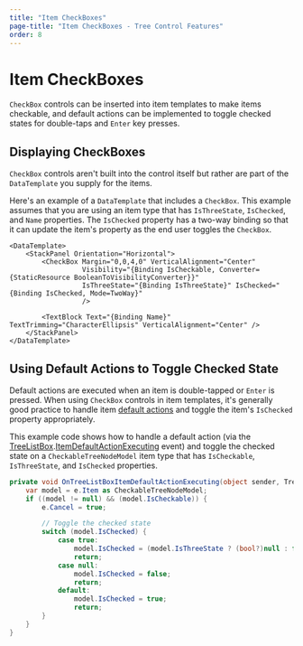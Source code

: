 ```yaml
---
title: "Item CheckBoxes"
page-title: "Item CheckBoxes - Tree Control Features"
order: 8
---
```

# Item CheckBoxes

`CheckBox` controls can be inserted into item templates to make items checkable, and default actions can be implemented to toggle checked states for double-taps and `Enter` key presses.

## Displaying CheckBoxes

`CheckBox` controls aren't built into the control itself but rather are part of the `DataTemplate` you supply for the items.

Here's an example of a `DataTemplate` that includes a `CheckBox`.  This example assumes that you are using an item type that has `IsThreeState`, `IsChecked`, and `Name` properties.  The `IsChecked` property has a two-way binding so that it can update the item's property as the end user toggles the `CheckBox`.

```xaml
<DataTemplate>
	<StackPanel Orientation="Horizontal">
		<CheckBox Margin="0,0,4,0" VerticalAlignment="Center"
				  Visibility="{Binding IsCheckable, Converter={StaticResource BooleanToVisibilityConverter}}" 
				  IsThreeState="{Binding IsThreeState}" IsChecked="{Binding IsChecked, Mode=TwoWay}" 
				  />
						
		<TextBlock Text="{Binding Name}" TextTrimming="CharacterEllipsis" VerticalAlignment="Center" />
	</StackPanel>
</DataTemplate>
```

## Using Default Actions to Toggle Checked State

Default actions are executed when an item is double-tapped or `Enter` is pressed.  When using `CheckBox` controls in item templates, it's generally good practice to handle item [default actions](default-actions.md) and toggle the item's `IsChecked` property appropriately.

This example code shows how to handle a default action (via the [TreeListBox](xref:ActiproSoftware.Windows.Controls.Grids.TreeListBox).[ItemDefaultActionExecuting](xref:ActiproSoftware.Windows.Controls.Grids.TreeListBox.ItemDefaultActionExecuting) event) and toggle the checked state on a `CheckableTreeNodeModel` item type that has `IsCheckable`, `IsThreeState`, and `IsChecked` properties.

```csharp
private void OnTreeListBoxItemDefaultActionExecuting(object sender, TreeListBoxItemEventArgs e) {
	var model = e.Item as CheckableTreeNodeModel;
	if ((model != null) && (model.IsCheckable)) {
		e.Cancel = true;

		// Toggle the checked state
		switch (model.IsChecked) {
			case true:
				model.IsChecked = (model.IsThreeState ? (bool?)null : false);
				return;
			case null:
				model.IsChecked = false;
				return;
			default:
				model.IsChecked = true;
				return;
		}
	}
}
```
